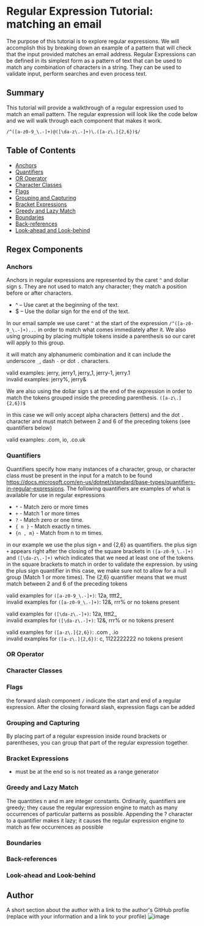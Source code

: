# Regular Expression Tutorial: matching an email

The purpose of this tutorial is to explore regular expressions. We will accomplish this by breaking down an example of a pattern that will check that the input provided matches an email address. Regular Expressions can be defined in its simplest form as a pattern of text that can be used to match any combination of characters in a string. They can be used to validate input, perform searches and even process text.

## Summary
This tutorial will provide a walkthrough of a regular expression used to match an email pattern.
The regular expression will look like the code below and we will walk through each component that makes it work.

`/^([a-z0-9_\.-]+)@([\da-z\.-]+)\.([a-z\.]{2,6})$/`

## Table of Contents

- [Anchors](#anchors)
- [Quantifiers](#quantifiers)
- [OR Operator](#or-operator)
- [Character Classes](#character-classes)
- [Flags](#flags)
- [Grouping and Capturing](#grouping-and-capturing)
- [Bracket Expressions](#bracket-expressions)
- [Greedy and Lazy Match](#greedy-and-lazy-match)
- [Boundaries](#boundaries)
- [Back-references](#back-references)
- [Look-ahead and Look-behind](#look-ahead-and-look-behind)

## Regex Components

### Anchors

Anchors in regular expressions are represented by the caret `^` and dollar sign `$`. They are not used to match any character; they match a position before or after characters.

* ^ – Use caret at the beginning of the text.
* $ – Use the dollar sign for the end of the text.

In our email sample we use caret `^` at the start of the expression `/^([a-z0-9_\.-]+)...` in order to match what comes immediately after it. We also using grouping by placing multiple tokens inside a parenthesis so our caret will apply to this group.

it will match any alphanumeric combination and it can include the underscore `_`, dash `-` or dot `.` characters.

valid examples:  jerry, jerry1, jerry_1, jerry-1, jerry.1\
invalid examples: jerry%, jerry&

We are also using the dollar sign `$` at the end of the expression in order to match the tokens grouped inside the preceding parenthesis. `([a-z\.]{2,6})$`

in this case we will only accept alpha characters (letters) and the dot `. ` character and must match between 2 and 6 of the preceding tokens (see quantifiers below)

valid examples: .com, io, .co.uk

### Quantifiers
Quantifiers specify how many instances of a character, group, or character class must be present in the input for a match to be found https://docs.microsoft.com/en-us/dotnet/standard/base-types/quantifiers-in-regular-expressions. The following quantifiers are examples of what is available for use in regular expressions
* `*`       - Match zero or more times
* `+`       - Match 1 or more times
* `?`       - Match zero or one time.
* `{ n }`   - Match exactly n times.
* `{n , m}` - Match from n to m times.


in our example we use the plus sign `+` and {2,6} as quantifiers. the plus sign `+` appears right after the closing of the square brackets in `([a-z0-9_\.-]+)` and `([\da-z\.-]+)` which indicates that we need at least one of the tokens in the square brackets to match in order to validate the expression. by using the plus sign quantifier in this case, we make sure not to allow for a null group (Match 1 or more times). The {2,6} quantifier means that we must match between 2 and 6 of the preceding tokens

valid examples for `([a-z0-9_\.-]+)`: 12a, tttt2_\
invalid examples for `([a-z0-9_\.-]+)`: 12&, rrr% or no tokens present

valid examples for `([\da-z\.-]+)`: 12a, tttt2_\
invalid examples for `([\da-z\.-]+)`: 12&, rrr% or no tokens present

valid examples for `([a-z\.]{2,6})`: .com , .io\
invalid examples for `([a-z\.]{2,6})`: c, 1122222222 no tokens present

### OR Operator

### Character Classes

### Flags

the forward slash component `/` indicate the start and end of a regular expression. After the closing forward slash, expression flags can be added

### Grouping and Capturing

By placing part of a regular expression inside round brackets or parentheses, you can group that part of the regular expression together.

### Bracket Expressions

- must be at the end so is not treated as a range generator

### Greedy and Lazy Match
The quantities n and m are integer constants. Ordinarily, quantifiers are greedy; they cause the regular expression engine to match as many occurrences of particular patterns as possible. Appending the ? character to a quantifier makes it lazy; it causes the regular expression engine to match as few occurrences as possible


### Boundaries

### Back-references

### Look-ahead and Look-behind

## Author

A short section about the author with a link to the author's GitHub profile (replace with your information and a link to your profile)
![image](https://user-images.githubusercontent.com/82284313/136739758-879440ef-53e9-4015-abe9-3d54c1d2b34a.png)
